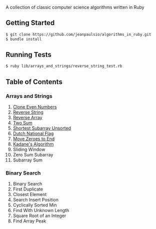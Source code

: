 A collection of classic computer science algorithms written in Ruby

## Getting Started

```bash
$ git clone https://github.com/jeanpaulsio/algorithms_in_ruby.git
$ bundle install
```

## Running Tests

```bash
$ ruby lib/arrays_and_strings/reverse_string_test.rb
```

## Table of Contents

### Arrays and Strings

1. [Clone Even Numbers](./lib/arrays_and_strings/clone_even_numbers.rb)
2. [Reverse String](./lib/arrays_and_strings/reverse_string.rb)
3. [Reverse Array](./lib/arrays_and_strings/reverse_array.rb)
4. [Two Sum](./lib/arrays_and_strings/two_sum.rb)
5. [Shortest Subarray Unsorted](./lib/arrays_and_strings/shortest_subarray_unsorted.rb)
6. [Dutch National Flag](./lib/arrays_and_strings/dutch_national_flag.rb)
7. [Move Zeroes to End](./lib/arrays_and_strings/move_zeroes_to_end.rb)
8. [Kadane's Algorithm](./lib/arrays_and_strings/kadanes_algorithm.rb)
9. Sliding Window
10. Zero Sum Subarray
11. Subarray Sum

### Binary Search

1. Binary Search
2. First Duplicate
3. Closest Element
4. Search Insert Position
5. Cyclically Sorted Min
6. Find With Unknown Length
7. Square Root of an Integer
8. Find Array Peak
